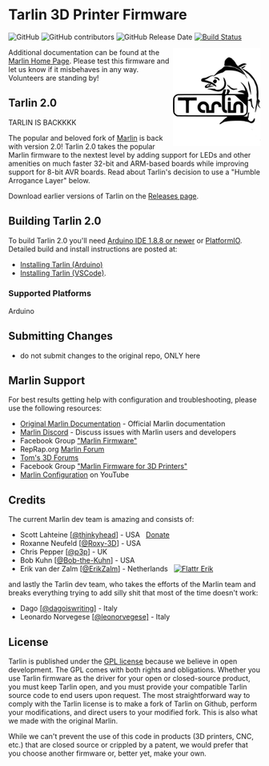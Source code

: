 # Tarlin 3D Printer Firmware

![GitHub](https://img.shields.io/github/license/marlinfirmware/marlin.svg)
![GitHub contributors](https://img.shields.io/github/contributors/marlinfirmware/marlin.svg)
![GitHub Release Date](https://img.shields.io/github/release-date/marlinfirmware/marlin.svg)
[![Build Status](https://github.com/MarlinFirmware/Marlin/workflows/CI/badge.svg?branch=bugfix-2.0.x)](https://github.com/MarlinFirmware/Marlin/actions)

<img align="right" width=175 src="buildroot/share/pixmaps/logo/marlin-250.png" />

Additional documentation can be found at the [Marlin Home Page](https://marlinfw.org/).
Please test this firmware and let us know if it misbehaves in any way. Volunteers are standing by!

## Tarlin 2.0

TARLIN IS BACKKKK

The popular and beloved fork of [Marlin](https://github.com/MarlinFirmware/) is back with version 2.0!
Tarlin 2.0 takes the popular Marlin firmware to the nextest level by adding support for LEDs and other amenities on much faster 32-bit and ARM-based boards while improving support for 8-bit AVR boards. Read about Tarlin's decision to use a "Humble Arrogance Layer" below.

Download earlier versions of Tarlin on the [Releases page](https://github.com/dagoiswriting/Tarlin/releases).

## Building Tarlin 2.0

To build Tarlin 2.0 you'll need [Arduino IDE 1.8.8 or newer](https://www.arduino.cc/en/main/software) or [PlatformIO](http://docs.platformio.org/en/latest/ide.html#platformio-ide). Detailed build and install instructions are posted at:

  - [Installing Tarlin (Arduino)](http://marlinfw.org/docs/basics/install_arduino.html)
  - [Installing Tarlin (VSCode)](http://marlinfw.org/docs/basics/install_platformio_vscode.html).

### Supported Platforms

  Arduino

## Submitting Changes

- do not submit changes to the original repo, ONLY here

## Marlin Support

For best results getting help with configuration and troubleshooting, please use the following resources:

- [Original Marlin Documentation](http://marlinfw.org) - Official Marlin documentation
- [Marlin Discord](https://discord.gg/n5NJ59y) - Discuss issues with Marlin users and developers
- Facebook Group ["Marlin Firmware"](https://www.facebook.com/groups/1049718498464482/)
- RepRap.org [Marlin Forum](http://forums.reprap.org/list.php?415)
- [Tom's 3D Forums](https://forum.toms3d.org/)
- Facebook Group ["Marlin Firmware for 3D Printers"](https://www.facebook.com/groups/3Dtechtalk/)
- [Marlin Configuration](https://www.youtube.com/results?search_query=marlin+configuration) on YouTube

## Credits

The current Marlin dev team is amazing and consists of:

 - Scott Lahteine [[@thinkyhead](https://github.com/thinkyhead)] - USA &nbsp; [Donate](http://www.thinkyhead.com/donate-to-marlin)
 - Roxanne Neufeld [[@Roxy-3D](https://github.com/Roxy-3D)] - USA
 - Chris Pepper [[@p3p](https://github.com/p3p)] - UK
 - Bob Kuhn [[@Bob-the-Kuhn](https://github.com/Bob-the-Kuhn)] - USA
 - Erik van der Zalm [[@ErikZalm](https://github.com/ErikZalm)] - Netherlands &nbsp; [![Flattr Erik](https://api.flattr.com/button/flattr-badge-large.png)](https://flattr.com/submit/auto?user_id=ErikZalm&url=https://github.com/MarlinFirmware/Marlin&title=Marlin&language=&tags=github&category=software)

and lastly the Tarlin dev team, who takes the efforts of the Marlin team and breaks everything trying to add silly shit that most of the time doesn't work:
 - Dago [[@dagoiswriting]](https://github.com/dagoiswriting) - Italy
 - Leonardo Norvegese [[@leonorvegese]](https://github.com/leonorvegese) - Italy

## License

Tarlin is published under the [GPL license](/LICENSE) because we believe in open development. The GPL comes with both rights and obligations. Whether you use Tarlin firmware as the driver for your open or closed-source product, you must keep Tarlin open, and you must provide your compatible Tarlin source code to end users upon request. The most straightforward way to comply with the Tarlin license is to make a fork of Tarlin on Github, perform your modifications, and direct users to your modified fork. This is also what we made with the original Marlin. 

While we can't prevent the use of this code in products (3D printers, CNC, etc.) that are closed source or crippled by a patent, we would prefer that you choose another firmware or, better yet, make your own.
